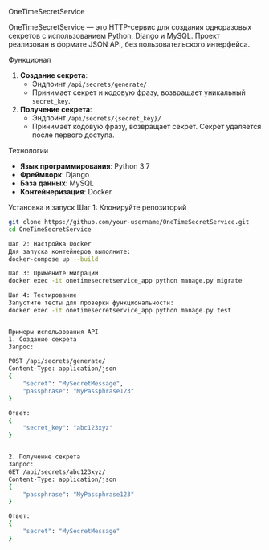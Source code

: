 OneTimeSecretService

OneTimeSecretService — это HTTP-сервис для создания одноразовых секретов с использованием Python, Django и MySQL. Проект реализован в формате JSON API, без пользовательского интерфейса.

Функционал
1. **Создание секрета**: 
   - Эндпоинт `/api/secrets/generate/`
   - Принимает секрет и кодовую фразу, возвращает уникальный `secret_key`.
2. **Получение секрета**:
   - Эндпоинт `/api/secrets/{secret_key}/`
   - Принимает кодовую фразу, возвращает секрет. Секрет удаляется после первого доступа.

Технологии
- **Язык программирования**: Python 3.7
- **Фреймворк**: Django
- **База данных**: MySQL
- **Контейнеризация**: Docker

Установка и запуск
Шаг 1: Клонируйте репозиторий
```bash
git clone https://github.com/your-username/OneTimeSecretService.git
cd OneTimeSecretService

Шаг 2: Настройка Docker
Для запуска контейнеров выполните:
docker-compose up --build

Шаг 3: Примените миграции
docker exec -it onetimesecretservice_app python manage.py migrate

Шаг 4: Тестирование
Запустите тесты для проверки функциональности:
docker exec -it onetimesecretservice_app python manage.py test


Примеры использования API
1. Создание секрета
Запрос:

POST /api/secrets/generate/
Content-Type: application/json
{
    "secret": "MySecretMessage",
    "passphrase": "MyPassphrase123"
}

Ответ:
{
    "secret_key": "abc123xyz"
}


2. Получение секрета
Запрос:
GET /api/secrets/abc123xyz/
Content-Type: application/json
{
    "passphrase": "MyPassphrase123"
}

Ответ:
{
    "secret": "MySecretMessage"
}

